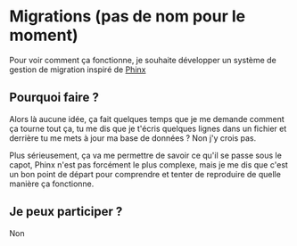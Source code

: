 # Migrations (pas de nom pour le moment)

Pour voir comment ça fonctionne, je souhaite développer un système de gestion de migration inspiré de [Phinx](https://book.cakephp.org/phinx/0/en/index.html)

## Pourquoi faire ?

Alors là aucune idée, ça fait quelques temps que je me demande comment ça tourne tout ça, tu me dis que je t'écris quelques lignes dans un fichier et derrière tu me mets à jour ma base de données ? Non j'y crois pas.

Plus sérieusement, ça va me permettre de savoir ce qu'il se passe sous le capot, Phinx n'est pas forcément le plus complexe, mais je me dis que c'est un bon point de départ pour comprendre et tenter de reproduire de quelle manière ça fonctionne.

## Je peux participer ?

Non